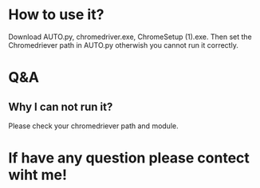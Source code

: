 # How to use it?
Download AUTO.py, chromedriver.exe, ChromeSetup (1).exe. Then set the Chromedriever path in AUTO.py otherwish you cannot run it correctly.
# Q&A
## Why I can not run it?
Please check your chromedriever path and module.
# If have any question please contect wiht me!
